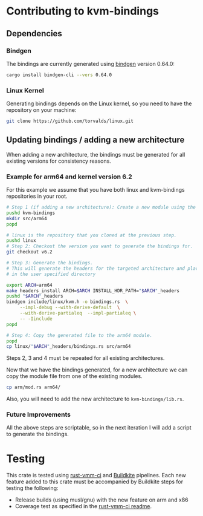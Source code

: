 # Contributing to kvm-bindings

## Dependencies

### Bindgen
The bindings are currently generated using
[bindgen](https://crates.io/crates/bindgen) version 0.64.0:
```bash
cargo install bindgen-cli --vers 0.64.0
```

### Linux Kernel
Generating bindings depends on the Linux kernel, so you need to have the
repository on your machine:

```bash
git clone https://github.com/torvalds/linux.git
```

## Updating bindings / adding a new architecture

When adding a new architecture, the bindings must be generated for all existing
versions for consistency reasons.

### Example for arm64 and kernel version 6.2

For this example we assume that you have both linux and kvm-bindings
repositories in your root.

```bash
# Step 1 (if adding a new architecture): Create a new module using the name of the architecture in src/
pushd kvm-bindings
mkdir src/arm64
popd

# linux is the repository that you cloned at the previous step.
pushd linux
# Step 2: Checkout the version you want to generate the bindings for.
git checkout v6.2

# Step 3: Generate the bindings.
# This will generate the headers for the targeted architecture and place them
# in the user specified directory

export ARCH=arm64
make headers_install ARCH=$ARCH INSTALL_HDR_PATH="$ARCH"_headers
pushd "$ARCH"_headers
bindgen include/linux/kvm.h -o bindings.rs  \
     --impl-debug --with-derive-default  \
     --with-derive-partialeq  --impl-partialeq \
     -- -Iinclude
popd

# Step 4: Copy the generated file to the arm64 module.
popd
cp linux/"$ARCH"_headers/bindings.rs src/arm64

```

Steps 2, 3 and 4 must be repeated for all existing architectures.

Now that we have the bindings generated, for a new architecture we can copy the
module file from one of the existing modules.

```bash
cp arm/mod.rs arm64/
```

Also, you will need to add the new architecture to `kvm-bindings/lib.rs`.

### Future Improvements
All the above steps are scriptable, so in the next iteration I will add a
script to generate the bindings.

# Testing

This crate is tested using
[rust-vmm-ci](https://github.com/rust-vmm/rust-vmm-ci) and
[Buildkite](https://buildkite.com/) pipelines. Each new feature added to this crate must be
accompanied by Buildkite steps for testing the following:
- Release builds (using musl/gnu) with the new feature on arm and x86
- Coverage test as specified in the
[rust-vmm-ci readme](https://github.com/rust-vmm/rust-vmm-ci#getting-started-with-rust-vmm-ci).
